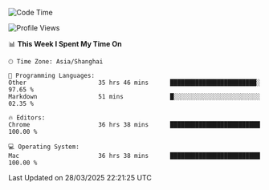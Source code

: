 <!--START_SECTION:waka-->
![Code Time](http://img.shields.io/badge/Code%20Time-3%2C716%20hrs%2017%20mins-blue)

![Profile Views](http://img.shields.io/badge/Profile%20Views-3-blue)

📊 **This Week I Spent My Time On** 

```text
🕑︎ Time Zone: Asia/Shanghai

💬 Programming Languages: 
Other                    35 hrs 46 mins      ████████████████████████░   97.65 % 
Markdown                 51 mins             █░░░░░░░░░░░░░░░░░░░░░░░░   02.35 % 

🔥 Editors: 
Chrome                   36 hrs 38 mins      █████████████████████████   100.00 % 

💻 Operating System: 
Mac                      36 hrs 38 mins      █████████████████████████   100.00 % 
```


 Last Updated on 28/03/2025 22:21:25 UTC
<!--END_SECTION:waka-->